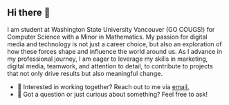 ## Hi there 👋

I am student at Washington State University Vancouver (GO COUGS!) for Computer Science with a Minor in Mathematics. My passion for digital media and technology is not just a career choice, but also an exploration of how these forces shape and influence the world around us. As I advance in my professional journey, I am eager to leverage my skills in marketing, digital media, teamwork, and attention to detail, to contribute to projects that not only drive results but also meaningful change.

- 💼 Interested in working together? Reach out to me via <a href="mailto:ssenjieh@gmail.com">email.</a>
- 💬 Got a question or just curious about something? Feel free to ask!
